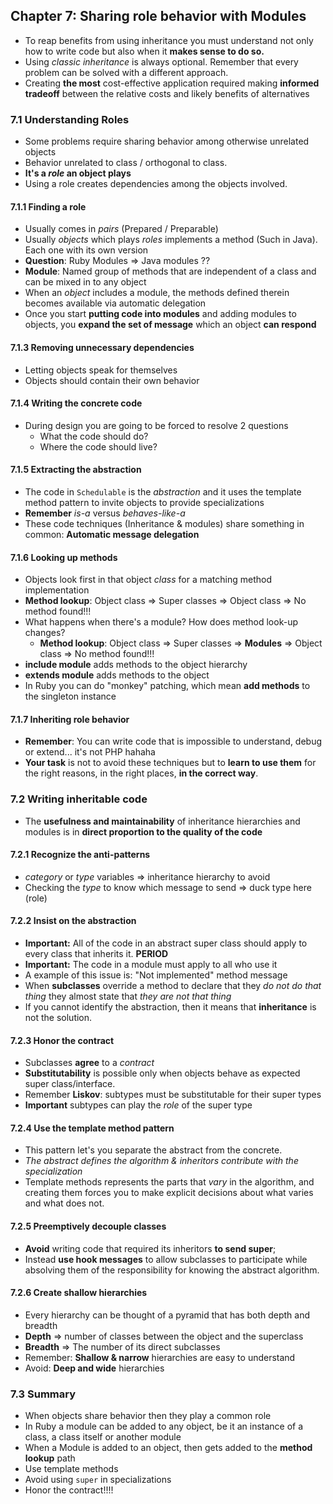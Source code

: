 ## Chapter 7: Sharing role behavior with Modules
- To reap benefits from using inheritance you must understand not only how to write code but also when it **makes sense to do so.**
- Using _classic inheritance_ is always optional. Remember that every problem can be solved with a different approach.
- Creating **the most** cost-effective application required making **informed tradeoff** between the relative costs and likely benefits of alternatives 

### 7.1 Understanding Roles
- Some problems require sharing behavior among otherwise unrelated objects
- Behavior unrelated to class / orthogonal to class.
- **It's a _role_ an object plays**
- Using a role creates dependencies among the objects involved.

#### **7.1.1 Finding a role**
- Usually comes in _pairs_ (Prepared / Preparable)
- Usually _objects_ which plays _roles_ implements a method (Such in Java). Each one with its own version
- **Question**: Ruby Modules => Java modules ??
- **Module**: Named group of methods that are independent of a class and can be mixed in to any object
- When an _object_ includes a module, the methods defined therein becomes available via automatic delegation 
- Once you start **putting code into modules** and adding modules to objects, you **expand the set of message** which an object **can respond**

#### **7.1.3 Removing unnecessary dependencies**
- Letting objects speak for themselves
- Objects should contain their own behavior

#### **7.1.4 Writing the concrete code**
- During design you are going to be forced to resolve 2 questions
  - What the code should do?
  - Where the code should live?

#### **7.1.5 Extracting the abstraction**
- The code in `Schedulable` is the _abstraction_ and it uses the template method pattern to invite objects to provide specializations
- **Remember** _is-a_ versus _behaves-like-a_
- These code techniques (Inheritance & modules) share something in common: **Automatic message delegation**

#### **7.1.6 Looking up methods**
- Objects look first in that object _class_ for a matching method implementation
- **Method lookup**: Object class => Super classes => Object class => No method found!!!
- What happens when there's a module? How does method look-up changes?
  - **Method lookup**: Object class => Super classes => **Modules** => Object class => No method found!!!
- **include module** adds methods to the object hierarchy
- **extends module** adds methods to the object
- In Ruby you can do "monkey" patching, which mean **add methods** to the singleton instance 

#### **7.1.7 Inheriting role behavior**
- **Remember**: You can write code that is impossible to understand, debug or extend... it's not PHP hahaha
- **Your task** is not to avoid these techniques but to **learn to use them** for the right reasons, in the right places, **in the correct way**.

### 7.2 Writing inheritable code
- The **usefulness and maintainability** of inheritance hierarchies and modules is in **direct proportion to the quality of the code**

#### **7.2.1 Recognize the anti-patterns**
- _category_ or _type_ variables => inheritance hierarchy to avoid 
- Checking the _type_ to know which message to send => duck type here (role)

#### **7.2.2 Insist on the abstraction**
- **Important:** All of the code in an abstract super class should apply to every class that inherits it. **PERIOD**
- **Important:** The code in a module must apply to all who use it
- A example of this issue is: "Not implemented" method message
- When **subclasses** override a method to declare that they _do not do that thing_ they almost state that _they are not that thing_
- If you cannot identify the abstraction, then it means that **inheritance** is not the solution.

#### **7.2.3 Honor the contract**
- Subclasses **agree** to a _contract_
- **Substitutability** is possible only when objects behave as expected super class/interface.
- Remember **Liskov**: subtypes must be substitutable for their super types
- **Important** subtypes can play the _role_ of the super type

#### **7.2.4 Use the template method pattern**
- This pattern let's you separate the abstract from the concrete.
- _The abstract defines the algorithm & inheritors contribute with the specialization_
- Template methods represents the parts that _vary_ in the algorithm, and creating them forces you to make explicit decisions about what varies and what does not.

#### **7.2.5 Preemptively decouple classes**
- **Avoid** writing code that required its inheritors **to send super**;
- Instead **use hook messages** to allow subclasses to participate while absolving them of the responsibility for knowing the abstract algorithm.

#### **7.2.6 Create shallow hierarchies**
- Every hierarchy can be thought of a pyramid that has both depth and breadth
- **Depth** => number of classes between the object and the superclass
- **Breadth** => The number of its direct subclasses
- Remember: **Shallow & narrow** hierarchies are easy to understand
- Avoid: **Deep and wide** hierarchies

### 7.3 Summary
- When objects share behavior then they play a common role 
- In Ruby a module can be added to any object, be it an instance of a class, a class itself or another module
- When a Module is added to an object, then gets added to the **method lookup** path
- Use template methods
- Avoid using `super` in specializations
- Honor the contract!!!!

